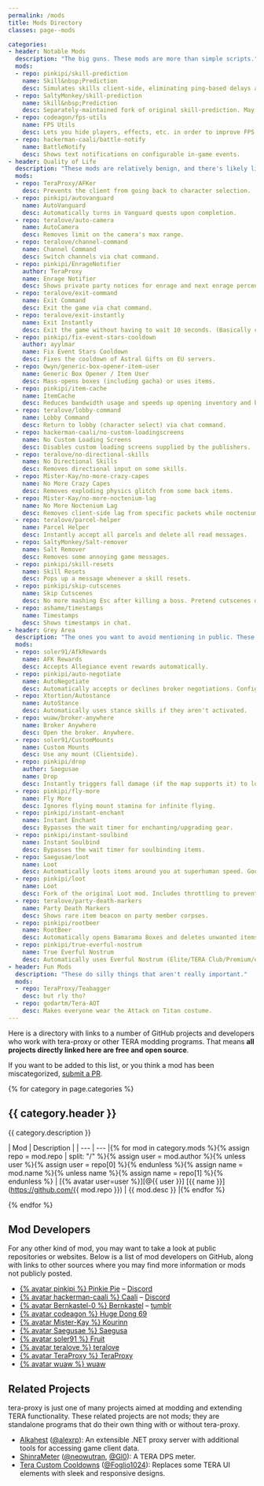 ```yaml
---
permalink: /mods
title: Mods Directory
classes: page--mods

categories:
- header: Notable Mods
  description: "The big guns. These mods are more than simple scripts."
  mods:
  - repo: pinkipi/skill-prediction
    name: Skill&nbsp;Prediction
    desc: Simulates skills client-side, eliminating ping-based delays and animation lock.
  - repo: SaltyMonkey/skill-prediction
    name: Skill&nbsp;Prediction
    desc: Separately-maintained fork of original skill-prediction. May work better for certain classes.
  - repo: codeagon/fps-utils
    name: FPS Utils
    desc: Lets you hide players, effects, etc. in order to improve FPS.
  - repo: hackerman-caali/battle-notify
    name: BattleNotify
    desc: Shows text notifications on configurable in-game events.
- header: Quality of Life
  description: "These mods are relatively benign, and there's likely little risk to using these. But they *will* make your life better, probably."
  mods:
  - repo: TeraProxy/AFKer
    desc: Prevents the client from going back to character selection.
  - repo: pinkipi/autovanguard
    name: AutoVanguard
    desc: Automatically turns in Vanguard quests upon completion.
  - repo: teralove/auto-camera
    name: AutoCamera
    desc: Removes limit on the camera's max range.
  - repo: teralove/channel-command
    name: Channel Command
    desc: Switch channels via chat command.
  - repo: pinkipi/EnrageNotifier
    author: TeraProxy
    name: Enrage Notifier
    desc: Shows private party notices for enrage and next enrage percentage.
  - repo: teralove/exit-command
    name: Exit Command
    desc: Exit the game via chat command.
  - repo: teralove/exit-instantly
    name: Exit Instantly
    desc: Exit the game without having to wait 10 seconds. (Basically clicking the X button.)
  - repo: pinkipi/fix-event-stars-cooldown
    author: ayylmar
    name: Fix Event Stars Cooldown
    desc: Fixes the cooldown of Astral Gifts on EU servers.
  - repo: Owyn/generic-box-opener-item-user
    name: Generic Box Opener / Item User
    desc: Mass-opens boxes (including gacha) or uses items.
  - repo: pinkipi/item-cache
    name: ItemCache
    desc: Reduces bandwidth usage and speeds up opening inventory and bank tabs.
  - repo: teralove/lobby-command
    name: Lobby Command
    desc: Return to lobby (character select) via chat command.
  - repo: hackerman-caali/no-custom-loadingscreens
    name: No Custom Loading Screens
    desc: Disables custom loading screens supplied by the publishers.
  - repo: teralove/no-directional-skills
    name: No Directional Skills
    desc: Removes directional input on some skills.
  - repo: Mister-Kay/no-more-crazy-capes
    name: No More Crazy Capes
    desc: Removes exploding physics glitch from some back items.
  - repo: Mister-Kay/no-more-noctenium-lag
    name: No More Noctenium Lag
    desc: Removes client-side lag from specific packets while noctenium consumable is active. *Does not prevent network lag.*
  - repo: teralove/parcel-helper
    name: Parcel Helper
    desc: Instantly accept all parcels and delete all read messages.
  - repo: SaltyMonkey/Salt-remover
    name: Salt Remover
    desc: Removes some annoying game messages.
  - repo: pinkipi/skill-resets
    name: Skill Resets
    desc: Pops up a message whenever a skill resets.
  - repo: pinkipi/skip-cutscenes
    name: Skip Cutscenes
    desc: No more mashing Esc after killing a boss. Pretend cutscenes don't even exist.
  - repo: ashame/timestamps
    name: Timestamps
    desc: Shows timestamps in chat.
- header: Grey Area
  description: "The ones you want to avoid mentioning in public. These give additional QoL advantages which aren't obtainable with simple macros or low ping."
  mods:
  - repo: soler91/AfkRewards
    name: AFK Rewards
    desc: Accepts Allegiance event rewards automatically.
  - repo: pinkipi/auto-negotiate
    name: AutoNegotiate
    desc: Automatically accepts or declines broker negotiations. Configurable.
  - repo: Xtortion/Autostance
    name: AutoStance
    desc: Automatically uses stance skills if they aren't activated.
  - repo: wuaw/broker-anywhere
    name: Broker Anywhere
    desc: Open the broker. Anywhere.
  - repo: soler91/CustomMounts
    name: Custom Mounts
    desc: Use any mount (Clientside).
  - repo: pinkipi/drop
    author: Saegusae
    name: Drop
    desc: Instantly triggers fall damage (if the map supports it) to lower yourself to Slaying HP.
  - repo: pinkipi/fly-more
    name: Fly More
    desc: Ignores flying mount stamina for infinite flying.
  - repo: pinkipi/instant-enchant
    name: Instant Enchant
    desc: Bypasses the wait timer for enchanting/upgrading gear.
  - repo: pinkipi/instant-soulbind
    name: Instant Soulbind
    desc: Bypasses the wait timer for soulbinding items.
  - repo: Saegusae/loot
    name: Loot
    desc: Automatically loots items around you at superhuman speed. Goodbye, loot pets.
  - repo: pinkipi/loot
    name: Loot
    desc: Fork of the original Loot mod. Includes throttling to prevent disconnects.
  - repo: teralove/party-death-markers
    name: Party Death Markers
    desc: Shows rare item beacon on party member corpses.
  - repo: pinkipi/rootbeer
    name: RootBeer
    desc: Automatically opens Bamarama Boxes and deletes unwanted items.
  - repo: pinkipi/true-everful-nostrum
    name: True Everful Nostrum
    desc: Automatically uses Everful Nostrum (Elite/TERA Club/Premium/etc.) so that it never expires.
- header: Fun Mods
  description: "These do silly things that aren't really important."
  mods:
  - repo: TeraProxy/Teabagger
    desc: but rly tho?
  - repo: godartm/Tera-AOT
    desc: Makes everyone wear the Attack on Titan costume.
---
```


Here is a directory with links to a number of GitHub projects and developers who work with tera-proxy or other TERA modding programs. That means **all projects directly linked here are free and open source**.

If you want to be added to this list, or you think a mod has been miscategorized, [submit a PR](https://github.com/pinkipi/tera-proxy/edit/gh-pages/_pages/mods.md).

{% for category in page.categories %}

## {{ category.header }}

{{ category.description }}

| Mod | Description |
| --- | --- |{% for mod in category.mods %}{% assign repo = mod.repo | split: "/" %}{% assign user = mod.author %}{% unless user %}{% assign user = repo[0] %}{% endunless %}{% assign name = mod.name %}{% unless name %}{% assign name = repo[1] %}{% endunless %}
| [{% avatar user=user %}][@{{ user }}] [{{ name }}](https://github.com/{{ mod.repo }}) | {{ mod.desc }} |{% endfor %}

{% endfor %}

## Mod Developers

For any other kind of mod, you may want to take a look at public repositories or websites. Below is a list of mod developers on GitHub, along with links to other sources where you may find more information or mods not publicly posted.

* [{% avatar pinkipi %} Pinkie Pie][@pinkipi] &ndash; [Discord](https://discord.gg/RR9zf85)
* [{% avatar hackerman-caali %} Caali][@hackerman-caali] &ndash; [Discord](https://discord.gg/maqBmJV)
* [{% avatar Bernkastel-0 %} Bernkastel][@Bernkastel-0] &ndash; [tumblr](http://teraproxy.tumblr.com/)
* [{% avatar codeagon %} Huge Dong 69][@codeagon]
* [{% avatar Mister-Kay %} Kourinn][@Mister-Kay]
* [{% avatar Saegusae %} Saegusa][@Saegusae]
* [{% avatar soler91 %} Fruit][@soler91]
* [{% avatar teralove %} teralove][@teralove]
* [{% avatar TeraProxy %} TeraProxy][@TeraProxy]
* [{% avatar wuaw %} wuaw][@wuaw]

## Related Projects

tera-proxy is just one of many projects aimed at modding and extending TERA functionality. These related projects are not mods; they are standalone programs that do their own thing with or without tera-proxy.

* [Alkahest](https://github.com/alexrp/alkahest) ([@alexrp]): An extensible .NET proxy server with additional tools for accessing game client data.
* [ShinraMeter](https://github.com/neowutran/ShinraMeter) ([@neowutran], [@Gl0]): A TERA DPS meter.
* [Tera Custom Cooldowns](https://github.com/Foglio1024/Tera-custom-cooldowns) ([@Foglio1024]): Replaces some TERA UI elements with sleek and responsive designs.



[//]: # (GitHub @mention link references go below.)

[@alexrp]: <https://github.com/alexrp> "Alex Rønne Petersen"
[@ashame]: <https://github.com/ashame>
[@ayylmar]: <https://github.com/ayylmar> "JustPassingBy"
[@baldera-mods]: <https://github.com/baldera-mods> "Meishu's Baldera Mods"
[@Bernkastel-0]: <https://github.com/Bernkastel-0> "Bernkastel"
[@codeagon]: <https://github.com/codeagon> "Huge Dong 69"
[@Foglio1024]: <https://github.com/Foglio1024> "Foglio"
[@Gl0]: <https://github.com/Gl0> "Gl0"
[@godartm]: <https://github.com/godartm>
[@hackerman-caali]: <https://github.com/hackerman-caali> "Caali"
[@lunyx]: <https://github.com/lunyx> "Daniel"
[@meishuu]: <https://github.com/meishuu> "Meishu"
[@Mister-Kay]: <https://github.com/mister-kay> "Kourinn"
[@neowutran]: <https://github.com/neowutran> "Yukikoo"
[@Owyn]: <https://github.com/Owyn> "Owyn"
[@pinkipi]: <https://github.com/pinkipi> "Pinkie Pie"
[@Saegusae]: <http://github.com/saegusae> "Seagoose"
[@SaltyMonkey]: <http://github.com/SaltyMonkey> "Monkey"
[@soler91]: <http://github.com/soler91> "Fruit"
[@teralove]: <https://github.com/teralove>
[@TeraProxy]: <https://github.com/TeraProxy>
[@wuaw]: <https://github.com/wuaw>
[@Xtortion]: <https://github.com/Xtortion>
